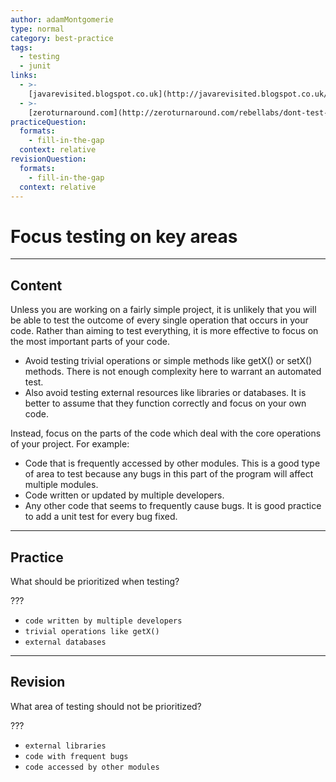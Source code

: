 ```yaml
---
author: adamMontgomerie
type: normal
category: best-practice
tags:
  - testing
  - junit
links:
  - >-
    [javarevisited.blogspot.co.uk](http://javarevisited.blogspot.co.uk/2012/08/best-practices-to-write-junit-test.html){website}
  - >-
    [zeroturnaround.com](http://zeroturnaround.com/rebellabs/dont-test-blindly-the-right-methods-for-unit-testing-your-java-apps/){website}
practiceQuestion:
  formats:
    - fill-in-the-gap
  context: relative
revisionQuestion:
  formats:
    - fill-in-the-gap
  context: relative
---
```


# Focus testing on key areas


---

## Content

Unless you are working on a fairly simple project, it is unlikely that you will be able to test the outcome of every single operation that occurs in your code. Rather than aiming to test everything, it is more effective to focus on the most important parts of your code. 

- Avoid testing trivial operations or simple methods like getX() or setX() methods. There is not enough complexity here to warrant an automated test. 
- Also avoid testing external resources like libraries or databases. It is better to assume that they function correctly and focus on your own code.

Instead, focus on the parts of the code which deal with the core operations of your project. For example:

- Code that is frequently accessed by other modules. This is a good type of area to test because any bugs in this part of the program will affect multiple modules.
- Code written or updated by multiple developers.
- Any other code that seems to frequently cause bugs. It is good practice to add a unit test for every bug fixed.


---

## Practice

What should be prioritized when testing?

???

- `code written by multiple developers`
- `trivial operations like getX()`
- `external databases`


---

## Revision

What area of testing should not be prioritized?

???

- `external libraries`
- `code with frequent bugs`
- `code accessed by other modules`
